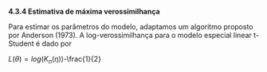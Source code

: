 **4.3.4 Estimativa de máxima verossimilhança**

Para estimar os parâmetros do modelo, adaptamos um algoritmo proposto por Anderson (1973). A log-verossimilhança para o modelo especial linear t-Student é dado por

$L(\theta)=log(K_{n}(\eta))$-\frac{1}{2}
        
